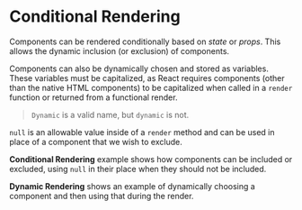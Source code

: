 # Conditional Rendering

Components can be rendered conditionally based on _state_ or _props_. This allows the dynamic inclusion (or exclusion) of components.

Components can also be dynamically chosen and stored as variables. These variables must be capitalized, as React requires components (other than the native HTML components) to be capitalized when called in a `render` function or returned from a functional render.

> `Dynamic` is a valid name, but `dynamic` is not.

`null` is an allowable value inside of a `render` method and can be used in place of a component that we wish to exclude.

__Conditional Rendering__ example shows how components can be included or excluded, using `null` in their place when they should not be included.

__Dynamic Rendering__ shows an example of dynamically choosing a component and then using that during the render.
